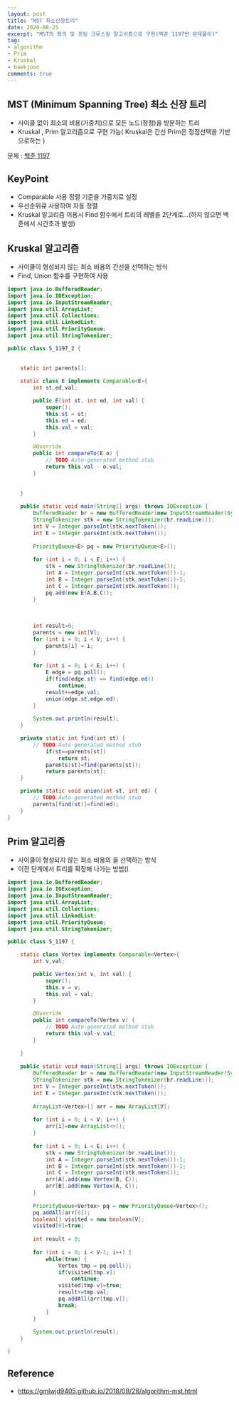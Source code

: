```yaml
---
layout: post
title: "MST 최소신장트리"
date: 2020-06-25
excerpt: "MST의 정의 및 프림 크루스칼 알고리즘으로 구현(백준 1197번 문제풀이)"
tag:
- algorithm
- Prim
- Kruskal
- baekjoon
comments: true
---
```


## MST (Minimum Spanning Tree) 최소 신장 트리
 - 사이클 없이 최소의 비용(가중치)으로 모든 노드(정점)을 방문하는 트리
 - Kruskal , Prim 알고리즘으로 구현 가능( Kruskal은 간선 Prim은 정점선택을 기반으로하는 )
 

문제 : <a href="https://www.acmicpc.net/problem/11053"> 백준 1197 </a>

## KeyPoint
 - Comparable 사용 정렬 기준을 가중치로 설정
 - 우선순위큐 사용하여 자동 정렬  
 - Kruskal 알고리즘 이용시 Find 함수에서 트리의 레벨을 2단계로...(하지 않으면 백준에서 시간초과 발생)

## Kruskal 알고리즘
 - 사이클이 형성되지 않는 최소 비용의 간선을 선택하는 방식
 - Find, Union 함수를 구현하여 사용
 
```java
import java.io.BufferedReader;
import java.io.IOException;
import java.io.InputStreamReader;
import java.util.ArrayList;
import java.util.Collections;
import java.util.LinkedList;
import java.util.PriorityQueue;
import java.util.StringTokenizer;

public class S_1197_2 {

	
	static int parents[];
	
	static class E implements Comparable<E>{
		int st,ed,val;

		public E(int st, int ed, int val) {
			super();
			this.st = st;
			this.ed = ed;
			this.val = val;
		}

		@Override
		public int compareTo(E o) {
			// TODO Auto-generated method stub
			return this.val - o.val;
		}
		
		
	}
	
	public static void main(String[] args) throws IOException {
		BufferedReader br = new BufferedReader(new InputStreamReader(System.in));
		StringTokenizer stk = new StringTokenizer(br.readLine());
		int V = Integer.parseInt(stk.nextToken());
		int E = Integer.parseInt(stk.nextToken());
		
		PriorityQueue<E> pq = new PriorityQueue<E>();
		
		for (int i = 0; i < E; i++) {
			stk = new StringTokenizer(br.readLine());
			int A = Integer.parseInt(stk.nextToken())-1;
			int B = Integer.parseInt(stk.nextToken())-1;
			int C = Integer.parseInt(stk.nextToken());
			pq.add(new E(A,B,C));
		}
		
		
		
		int result=0;
		parents = new int[V];
		for (int i = 0; i < V; i++) {
			parents[i] = i;
		}
		
		for (int i = 0; i < E; i++) {
			E edge = pq.poll();
			if(find(edge.st) == find(edge.ed))
				continue;
			result+=edge.val;
			union(edge.st,edge.ed);
		}
		
		System.out.println(result);
	}

	private static int find(int st) {
		// TODO Auto-generated method stub
			if(st==parents[st])
				return st;
			parents[st]=find(parents[st]);
			return parents[st];
	}

	private static void union(int st, int ed) {
		// TODO Auto-generated method stub
		parents[find(st)]=find(ed);
	}
}
```

## Prim 알고리즘
 - 사이클이 형성되지 않는 최소 비용의 을 선택하는 방식
 - 이전 단계에서 트리를 확장해 나가는 방법()  
 
```java
import java.io.BufferedReader;
import java.io.IOException;
import java.io.InputStreamReader;
import java.util.ArrayList;
import java.util.Collections;
import java.util.LinkedList;
import java.util.PriorityQueue;
import java.util.StringTokenizer;

public class S_1197 {

	static class Vertex implements Comparable<Vertex>{
		int v,val;

		public Vertex(int v, int val) {
			super();
			this.v = v;
			this.val = val;
		}

		@Override
		public int compareTo(Vertex v) {
			// TODO Auto-generated method stub
			return this.val-v.val;
		}
		
	}
	
	public static void main(String[] args) throws IOException {
		BufferedReader br = new BufferedReader(new InputStreamReader(System.in));
		StringTokenizer stk = new StringTokenizer(br.readLine());
		int V = Integer.parseInt(stk.nextToken());
		int E = Integer.parseInt(stk.nextToken());
		
		ArrayList<Vertex>[] arr = new ArrayList[V];
		
		for (int i = 0; i < V; i++) {
			arr[i]=new ArrayList<>();
		}
		
		for (int i = 0; i < E; i++) {
			stk = new StringTokenizer(br.readLine());
			int A = Integer.parseInt(stk.nextToken())-1;
			int B = Integer.parseInt(stk.nextToken())-1;
			int C = Integer.parseInt(stk.nextToken());
			arr[A].add(new Vertex(B, C));
			arr[B].add(new Vertex(A, C));
		}
		
		PriorityQueue<Vertex> pq = new PriorityQueue<Vertex>();
		pq.addAll(arr[0]);
		boolean[] visited = new boolean[V];
		visited[0]=true;
		
		int result = 0;
		
		for (int i = 0; i < V-1; i++) {
			while(true) {
				Vertex tmp = pq.poll();
				if(visited[tmp.v])
					continue;
				visited[tmp.v]=true;
				result+=tmp.val;
				pq.addAll(arr[tmp.v]);
				break;
			}
		}
		
		System.out.println(result);
	}

}

```


## Reference
 - <a>https://gmlwjd9405.github.io/2018/08/28/algorithm-mst.html</a>
